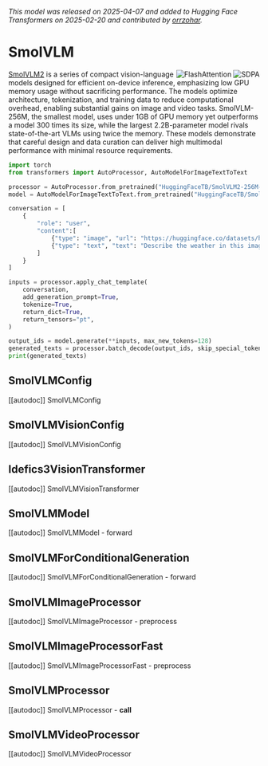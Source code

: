 <!--Copyright 2025 The HuggingFace Team. All rights reserved.

Licensed under the Apache License, Version 2.0 (the "License"); you may not use this file except in compliance with
the License. You may obtain a copy of the License at

http://www.apache.org/licenses/LICENSE-2.0

Unless required by applicable law or agreed to in writing, software distributed under the License is distributed on
an "AS IS" BASIS, WITHOUT WARRANTIES OR CONDITIONS OF ANY KIND, either express or implied. See the License for the
specific language governing permissions and limitations under the License.

⚠️ Note that this file is in Markdown but contain specific syntax for our doc-builder (similar to MDX) that may not be
rendered properly in your Markdown viewer.

-->
*This model was released on 2025-04-07 and added to Hugging Face Transformers on 2025-02-20 and contributed by [orrzohar](https://huggingface.co/orrzohar).*

# SmolVLM

<div style="float: right;">
    <div class="flex flex-wrap space-x-1">
        <img alt="FlashAttention" src="https://img.shields.io/badge/%E2%9A%A1%EF%B8%8E%20FlashAttention-eae0c8?style=flat">
        <img alt="SDPA" src="https://img.shields.io/badge/SDPA-DE3412?style=flat&logo=pytorch&logoColor=white">
    </div>
</div>

[SmolVLM2](https://huggingface.co/papers/2504.05299) is a series of compact vision-language models designed for efficient on-device inference, emphasizing low GPU memory usage without sacrificing performance. The models optimize architecture, tokenization, and training data to reduce computational overhead, enabling substantial gains on image and video tasks. SmolVLM-256M, the smallest model, uses under 1GB of GPU memory yet outperforms a model 300 times its size, while the largest 2.2B-parameter model rivals state-of-the-art VLMs using twice the memory. These models demonstrate that careful design and data curation can deliver high multimodal performance with minimal resource requirements.

<hfoptions id="usage">
<hfoption id="AutoModel">

```py
import torch
from transformers import AutoProcessor, AutoModelForImageTextToText

processor = AutoProcessor.from_pretrained("HuggingFaceTB/SmolVLM2-256M-Video-Instruct")
model = AutoModelForImageTextToText.from_pretrained("HuggingFaceTB/SmolVLM2-256M-Video-Instruct", dtype="auto")

conversation = [
    {
        "role": "user",
        "content":[
            {"type": "image", "url": "https://huggingface.co/datasets/huggingface/documentation-images/resolve/main/pipeline-cat-chonk.jpeg"},
            {"type": "text", "text": "Describe the weather in this image."}
        ]
    }
]

inputs = processor.apply_chat_template(
    conversation,
    add_generation_prompt=True,
    tokenize=True,
    return_dict=True,
    return_tensors="pt",
)

output_ids = model.generate(**inputs, max_new_tokens=128)
generated_texts = processor.batch_decode(output_ids, skip_special_tokens=True)
print(generated_texts)
```

</hfoption>
</hfoptions>

## SmolVLMConfig

[[autodoc]] SmolVLMConfig

## SmolVLMVisionConfig

[[autodoc]] SmolVLMVisionConfig

## Idefics3VisionTransformer

[[autodoc]] SmolVLMVisionTransformer

## SmolVLMModel

[[autodoc]] SmolVLMModel
    - forward

## SmolVLMForConditionalGeneration

[[autodoc]] SmolVLMForConditionalGeneration
    - forward

## SmolVLMImageProcessor

[[autodoc]] SmolVLMImageProcessor
    - preprocess

## SmolVLMImageProcessorFast

[[autodoc]] SmolVLMImageProcessorFast
    - preprocess

## SmolVLMProcessor

[[autodoc]] SmolVLMProcessor
    - __call__

## SmolVLMVideoProcessor
[[autodoc]] SmolVLMVideoProcessor
